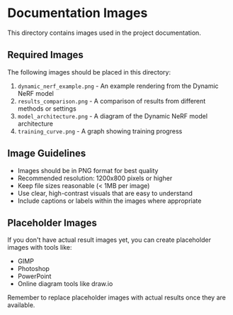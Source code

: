 # Documentation Images

This directory contains images used in the project documentation.

## Required Images

The following images should be placed in this directory:

1. `dynamic_nerf_example.png` - An example rendering from the Dynamic NeRF model
2. `results_comparison.png` - A comparison of results from different methods or settings
3. `model_architecture.png` - A diagram of the Dynamic NeRF model architecture
4. `training_curve.png` - A graph showing training progress

## Image Guidelines

- Images should be in PNG format for best quality
- Recommended resolution: 1200x800 pixels or higher
- Keep file sizes reasonable (< 1MB per image)
- Use clear, high-contrast visuals that are easy to understand
- Include captions or labels within the images where appropriate

## Placeholder Images

If you don't have actual result images yet, you can create placeholder images with tools like:
- GIMP
- Photoshop
- PowerPoint
- Online diagram tools like draw.io

Remember to replace placeholder images with actual results once they are available. 